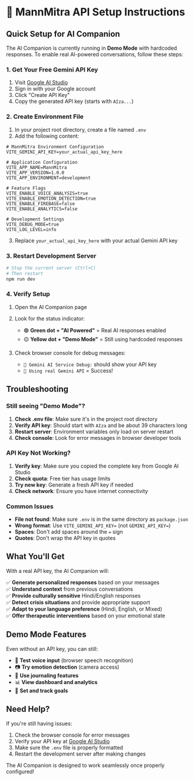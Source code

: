 # 🚀 MannMitra API Setup Instructions

## Quick Setup for AI Companion

The AI Companion is currently running in **Demo Mode** with hardcoded responses. To enable real AI-powered conversations, follow these steps:

### 1. Get Your Free Gemini API Key

1. Visit [Google AI Studio](https://makersuite.google.com/app/apikey)
2. Sign in with your Google account
3. Click "Create API Key"
4. Copy the generated API key (starts with `AIza...`)

### 2. Create Environment File

1. In your project root directory, create a file named `.env`
2. Add the following content:

```env
# MannMitra Environment Configuration
VITE_GEMINI_API_KEY=your_actual_api_key_here

# Application Configuration
VITE_APP_NAME=MannMitra
VITE_APP_VERSION=1.0.0
VITE_APP_ENVIRONMENT=development

# Feature Flags
VITE_ENABLE_VOICE_ANALYSIS=true
VITE_ENABLE_EMOTION_DETECTION=true
VITE_ENABLE_FIREBASE=false
VITE_ENABLE_ANALYTICS=false

# Development Settings
VITE_DEBUG_MODE=true
VITE_LOG_LEVEL=info
```

3. Replace `your_actual_api_key_here` with your actual Gemini API key

### 3. Restart Development Server

```bash
# Stop the current server (Ctrl+C)
# Then restart
npm run dev
```

### 4. Verify Setup

1. Open the AI Companion page
2. Look for the status indicator:
   - 🟢 **Green dot + "AI Powered"** = Real AI responses enabled
   - 🟡 **Yellow dot + "Demo Mode"** = Still using hardcoded responses

3. Check browser console for debug messages:
   - `🤖 Gemini AI Service Debug:` should show your API key
   - `🚀 Using real Gemini API` = Success!

## Troubleshooting

### Still seeing "Demo Mode"?

1. **Check .env file**: Make sure it's in the project root directory
2. **Verify API key**: Should start with `AIza` and be about 39 characters long
3. **Restart server**: Environment variables only load on server restart
4. **Check console**: Look for error messages in browser developer tools

### API Key Not Working?

1. **Verify key**: Make sure you copied the complete key from Google AI Studio
2. **Check quota**: Free tier has usage limits
3. **Try new key**: Generate a fresh API key if needed
4. **Check network**: Ensure you have internet connectivity

### Common Issues

- **File not found**: Make sure `.env` is in the same directory as `package.json`
- **Wrong format**: Use `VITE_GEMINI_API_KEY=` (not `GEMINI_API_KEY=`)
- **Spaces**: Don't add spaces around the `=` sign
- **Quotes**: Don't wrap the API key in quotes

## What You'll Get

With a real API key, the AI Companion will:

✅ **Generate personalized responses** based on your messages  
✅ **Understand context** from previous conversations  
✅ **Provide culturally sensitive** Hindi/English responses  
✅ **Detect crisis situations** and provide appropriate support  
✅ **Adapt to your language preference** (Hindi, English, or Mixed)  
✅ **Offer therapeutic interventions** based on your emotional state  

## Demo Mode Features

Even without an API key, you can still:

- 🎤 **Test voice input** (browser speech recognition)
- 📷 **Try emotion detection** (camera access)
- 📝 **Use journaling features**
- 📊 **View dashboard and analytics**
- 🎯 **Set and track goals**

## Need Help?

If you're still having issues:

1. Check the browser console for error messages
2. Verify your API key at [Google AI Studio](https://makersuite.google.com/app/apikey)
3. Make sure the `.env` file is properly formatted
4. Restart the development server after making changes

The AI Companion is designed to work seamlessly once properly configured!

